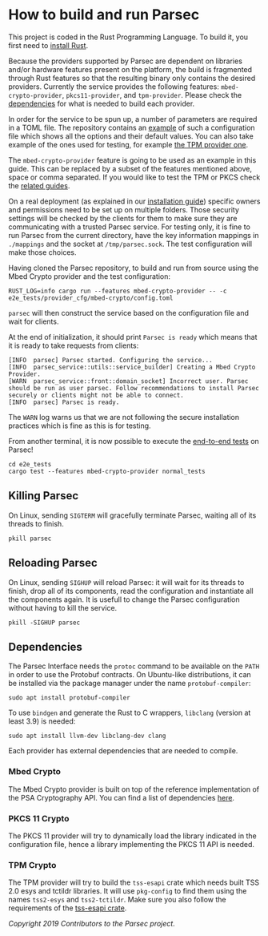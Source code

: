 # How to build and run Parsec

This project is coded in the Rust Programming Language. To build it, you first need to [install
Rust](https://www.rust-lang.org/tools/install).

Because the providers supported by Parsec are dependent on libraries and/or hardware features
present on the platform, the build is fragmented through Rust features so that the resulting binary
only contains the desired providers. Currently the service provides the following features:
`mbed-crypto-provider`, `pkcs11-provider`, and `tpm-provider`. Please check the
[dependencies](#dependencies) for what is needed to build each provider.

In order for the service to be spun up, a number of parameters are required in a TOML file. The
repository contains an [example](https://github.com/parallaxsecond/parsec/blob/master/config.toml)
of such a configuration file which shows all the options and their default values. You can also take
example of the ones used for testing, for example [the TPM provider
one](https://github.com/parallaxsecond/parsec/blob/master/e2e_tests/provider_cfg/tpm/config.toml).

The `mbed-crypto-provider` feature is going to be used as an example in this guide. This can be
replaced by a subset of the features mentioned above, space or comma separated. If you would like to
test the TPM or PKCS check the [related
guides](tests#testing-the-tpm-provider-using-the-software-tpm).

On a real deployment (as explained in our [installation guide](install_parsec_linux.md)) specific
owners and permissions need to be set up on multiple folders. Those security settings will be
checked by the clients for them to make sure they are communicating with a trusted Parsec service.
For testing only, it is fine to run Parsec from the current directory, have the key information
mappings in `./mappings` and the socket at `/tmp/parsec.sock`. The test configuration will make
those choices.

Having cloned the Parsec repository, to build and run from source using the Mbed Crypto provider and
the test configuration:

```````
RUST_LOG=info cargo run --features mbed-crypto-provider -- -c e2e_tests/provider_cfg/mbed-crypto/config.toml
```````

`parsec` will then construct the service based on the configuration file and wait for clients.

At the end of initialization, it should print `Parsec is ready` which means that it is ready to take
requests from clients:

```
[INFO  parsec] Parsec started. Configuring the service...
[INFO  parsec_service::utils::service_builder] Creating a Mbed Crypto Provider.
[WARN  parsec_service::front::domain_socket] Incorrect user. Parsec should be run as user parsec. Follow recommendations to install Parsec securely or clients might not be able to connect.
[INFO  parsec] Parsec is ready.
```

The `WARN` log warns us that we are not following the secure installation practices which is fine as
this is for testing.

From another terminal, it is now possible to execute the [end-to-end tests](tests#end-to-end-tests)
on Parsec!

```````
cd e2e_tests
cargo test --features mbed-crypto-provider normal_tests
```````

## Killing Parsec

On Linux, sending `SIGTERM` will gracefully terminate Parsec, waiting all of its threads to finish.

```````
pkill parsec
```````

## Reloading Parsec

On Linux, sending `SIGHUP` will reload Parsec: it will wait for its threads to finish, drop all of
its components, read the configuration and instantiate all the components again. It is usefull to
change the Parsec configuration without having to kill the service.

```````
pkill -SIGHUP parsec
```````

## Dependencies

The Parsec Interface needs the `protoc` command to be available on the `PATH` in order to use the
Protobuf contracts. On Ubuntu-like distributions, it can be installed via the package manager under
the name `protobuf-compiler`:

```````
sudo apt install protobuf-compiler
```````

To use `bindgen` and generate the Rust to C wrappers, `libclang` (version at least 3.9) is needed:

```````
sudo apt install llvm-dev libclang-dev clang
```````

Each provider has external dependencies that are needed to compile.

### Mbed Crypto

The Mbed Crypto provider is built on top of the reference implementation of the PSA Cryptography
API. You can find a list of dependencies
[here](https://github.com/parallaxsecond/rust-psa-crypto/tree/master/psa-crypto-sys).

### PKCS 11 Crypto

The PKCS 11 provider will try to dynamically load the library indicated in the configuration file,
hence a library implementing the PKCS 11 API is needed.

### TPM Crypto

The TPM provider will try to build the `tss-esapi` crate which needs built TSS 2.0 esys and tctildr
libraries. It will use `pkg-config` to find them using the names `tss2-esys` and `tss2-tctildr`.
Make sure you also follow the requirements of the [tss-esapi crate](https://docs.rs/tss-esapi).

*Copyright 2019 Contributors to the Parsec project.*
